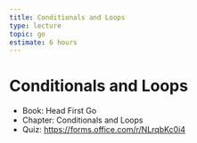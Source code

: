 ```yaml
---
title: Conditionals and Loops
type: lecture
topic: go
estimate: 6 hours
---
```


# Conditionals and Loops

- Book: Head First Go
- Chapter: Conditionals and Loops
- Quiz: https://forms.office.com/r/NLrqbKc0i4
